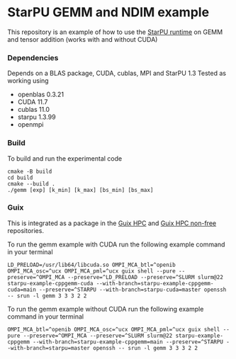 # StarPU GEMM and NDIM example
This repository is an example of how to use the [StarPU runtime](https://gitlab.inria.fr/starpu/starpu) on GEMM and tensor addition (works with and without CUDA)

### Dependencies
Depends on a BLAS package, CUDA, cublas, MPI and StarPU 1.3
Tested as working using
* openblas 0.3.21
* CUDA 11.7
* cublas 11.0
* starpu 1.3.99
* openmpi

### Build
To build and run the experimental code
```
cmake -B build
cd build
cmake --build .
./gemm [exp] [k_min] [k_max] [bs_min] [bs_max]
```

### Guix
This is integrated as a package in the [Guix HPC](https://gitlab.inria.fr/guix-hpc/guix-hpc) and [Guix HPC non-free](https://gitlab.inria.fr/guix-hpc/guix-hpc-non-free) repositories.

To run the gemm example with CUDA run the following example command in your terminal
```
LD_PRELOAD=/usr/lib64/libcuda.so OMPI_MCA_btl=^openib OMPI_MCA_osc=^ucx OMPI_MCA_pml=^ucx guix shell --pure --preserve=^OMPI_MCA --preserve=^LD_PRELOAD --preserve=^SLURM slurm@22 starpu-example-cppgemm-cuda --with-branch=starpu-example-cppgemm-cuda=main --preserve=^STARPU --with-branch=starpu-cuda=master openssh -- srun -l gemm 3 3 3 2 2
```

To run the gemm example without CUDA run the following example command in your terminal
```
OMPI_MCA_btl=^openib OMPI_MCA_osc=^ucx OMPI_MCA_pml=^ucx guix shell --pure --preserve=^OMPI_MCA --preserve=^SLURM slurm@22 starpu-example-cppgemm --with-branch=starpu-example-cppgemm=main --preserve=^STARPU --with-branch=starpu=master openssh -- srun -l gemm 3 3 3 2 2
```

